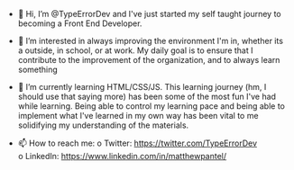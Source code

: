 - 👋 Hi, I’m @TypeErrorDev and I've just started my self taught journey to becoming a Front End Developer. 

- 👀 I’m interested in always improving the environment I'm in, whether its a outside, in school, or at work. My daily goal is to ensure that I contribute to the improvement of the organization, and to always learn something

- 🌱 I’m currently learning HTML/CSS/JS. This learning journey (hm, I should use that saying more) has been some of the most fun I've had while learning. Being able to control my learning pace and being able to implement what I've learned in my own way has been vital to me solidifying my understanding of the materials.

- 📫 How to reach me: 
    o Twitter: https://twitter.com/TypeErrorDev <br>
    o LinkedIn: https://www.linkedin.com/in/matthewpantel/

<!---
TypeErrorDev/TypeErrorDev is a ✨ special ✨ repository because its `README.md` (this file) appears on your GitHub profile.
You can click the Preview link to take a look at your changes.
--->
